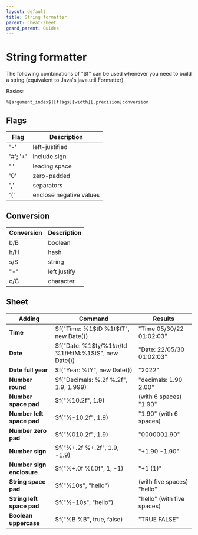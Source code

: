 ```yaml
---
layout: default
title: String formatter
parent: cheat-sheet
grand_parent: Guides
---
```


# String formatter

The following combinations of "$f" can be used whenever you need to build a string (equivalent to Java's java.util.Formatter).

Basics:

````
%[argument_index$][flags][width][.precision]conversion
````

## Flags

| Flag | Description |
|------|-------------|
| '-'  | left-justified |
| '#'; '+' | include sign |
| ' ' | leading space |
| '0' | zero-padded |
| ',' | separators |
| '(' | enclose negative values |

## Conversion

| Conversion | Description |
|------------|-------------|
| b/B | boolean |
| h/H | hash |
| s/S | string |
| "-" | left justify |
| c/C | character |   

## Sheet

| Adding | Command | Results |
|--------|---------|---------|
| **Time**   | $f("Time: %1$tD %1t$tT", new Date()) | "Time 05/30/22 01:02:03" |
| **Date**   | $f("Date: %1$ty/%1$tm/%1$td %1$tH:%1$tM:%1$tS", new Date()) | "Date: 22/05/30 01:02:03" |
| **Date full year** | $f("Year: %tY", new Date()) | "2022" |
| **Number round** | $f("Decimals: %.2f %.2f", 1.9, 1.999) | "decimals: 1.90 2.00" |
| **Number space pad** | $f("%10.2f", 1.9) | (with 6 spaces) "1.90" |
| **Number left space pad** | $f("%-10.2f", 1.9) | "1.90" (with 6 spaces) |
| **Number zero pad** | $f("%010.2f", 1.9) | "0000001.90" |
| **Number sign** | $f("%+.2f %+.2f", 1.9, -1.9) | "+1.90 -1.90" |
| **Number sign enclosure** | $f("%+.0f %(.0f", 1, -1) | "+1 (1)" |
| **String space pad** | $f("%10s", "hello") | (with five spaces) "hello" |
| **String left space pad** | $f("%-10s", "hello") | "hello" (with five spaces) |
| **Boolean uppercase** | $f("%B %B", true, false) | "TRUE FALSE" |
